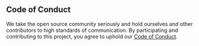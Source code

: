 ## Code of Conduct

We take the open source community seriously and hold ourselves and other contributors to high standards of
communication. By participating and contributing to this project, you agree to uphold
our [Code of Conduct](https://github.com/EncoreDigitalGroup/.github/blob/main/CODE-OF-CONDUCT.md).